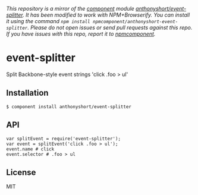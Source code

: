 *This repository is a mirror of the [component](http://component.io) module [anthonyshort/event-splitter](http://github.com/anthonyshort/event-splitter). It has been modified to work with NPM+Browserify. You can install it using the command `npm install npmcomponent/anthonyshort-event-splitter`. Please do not open issues or send pull requests against this repo. If you have issues with this repo, report it to [npmcomponent](https://github.com/airportyh/npmcomponent).*

# event-splitter

  Split Backbone-style event strings 'click .foo &gt; ul'

## Installation

    $ component install anthonyshort/event-splitter

## API

    var splitEvent = require('event-splitter');
    var event = splitEvent('click .foo > ul');
    event.name # click
    event.selector # .foo > ul

## License

  MIT
